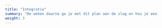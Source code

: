```yaml
---
title: "Integratie"
summary: "De weken daarna ga je met dit plan aan de slag en hou je een dagboek bij zodat we de klachten en verbeteringen goed in de gaten kunnen houden."
weight: 3
---
```

